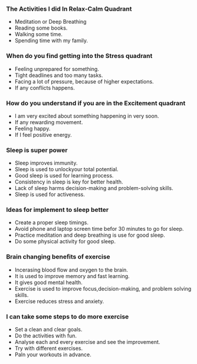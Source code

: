 ### The Activities I did In Relax-Calm Quadrant

* Meditation or Deep Breathing
* Reading some books.
* Walking some time.
* Spending time with my family.

### When do you find getting into the Stress quadrant

* Feeling unprepared for something.
* Tight deadlines and too many tasks.
* Facing a lot of pressure, because of higher expectations.
* If any conflicts happens.

### How do you understand if you are in the Excitement quadrant

* I am very excited about something happening in very soon.
* If any rewarding movement.
* Feeling happy.
* If I feel positive energy.

### Sleep is super power

* Sleep improves immunity.
* Sleep is used to unlockyour total potential.
* Good sleep is used for learning process.
* Consistency in sleep is key for better health.
* Lack of sleep harms decision-making and problem-solving skills.
* Sleep is used for activeness.

### Ideas for implement to sleep better

* Create a proper sleep timings.
* Avoid phone and laptop screen time befor 30 minutes to go for sleep.
* Practice meditation and deep breathing is use for good sleep.
* Do some physical activity for good sleep.
  
### Brain changing benefits of exercise

* Incerasing blood flow and oxygen to the brain.
* It is used to improve memory and fast learning.
* It gives good mental health.
* Exercise is used to improve focus,decision-making, and problem solving skills.
* Exercise reduces stress and anxiety.

### I can take some steps to do more exercise

* Set a clean and clear goals.
* Do the activities with fun.
* Analyse each and every exercise and see the improvement.
* Try with different exercises.
* Paln your workouts in advance.